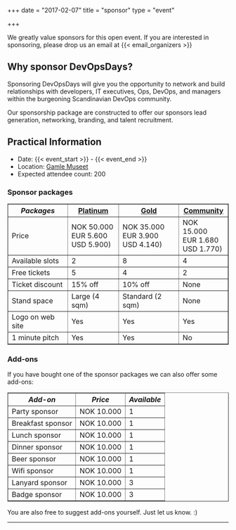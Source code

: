 +++
date = "2017-02-07"
title = "sponsor"
type = "event"


+++

We greatly value sponsors for this open event. If you are interested in sponsoring, please drop us an email at {{< email_organizers >}}

</hr>

<h2>Why sponsor DevOpsDays?</h2>
Sponsoring DevOpsDays will give you the opportunity to network and build relationships with developers, IT executives, Ops, DevOps, and managers within the burgeoning Scandinavian DevOps community.

Our sponsorship package are constructed to offer our sponsors lead generation, networking, branding, and talent recruitment.

<h2>Practical Information</h2>
<ul>
  <li>Date: {{< event_start >}} - {{< event_end >}}</li>
  <li>Location: <a href="http://www.gamlemuseet.no/english/">Gamle Museet</a></li>
  <li>Expected attendee count: 200</li>
</ul>

### Sponsor packages

<table border=1 cellspacing=1>
  <tr>
    <th><i>Packages</i></th>
    <th><center><b><u>Platinum</u></center></b></th>
    <th><center><b><u>Gold</u></center></b></th>
    <th><center><b><u>Community</u></center></b></th>
  </tr>
  <tr>
    <td>Price</td>
    <td>NOK 50.000 <br>EUR 5.600 <br>USD 5.900)</td>
    <td>NOK 35.000 <br>EUR 3.900 <br>USD 4.140)</td>
    <td>NOK 15.000 <br>EUR 1.680 <br>USD 1.770)</td>
  </tr>
  <tr>
    <td>Available slots</td>
    <td>2</td>
    <td>8</td>
    <td>4</td>
  </tr>
  <tr>
    <td>Free tickets</td>
    <td>5</td>
    <td>4</td>
    <td>2</td>
  </tr>
  <tr>
    <td>Ticket discount</td>
    <td>15% off</td>
    <td>10% off</td>
    <td>None</td>
  </tr>
  <tr>
    <td>Stand space</td>
    <td>Large (4 sqm)</td>
    <td>Standard (2 sqm)</td>
    <td>None</td>
  </tr>
  <tr>
    <td>Logo on web site</td>
    <td>Yes</td>
    <td>Yes</td>
    <td>Yes</td>
  </tr>
  <tr>
    <td>1 minute pitch</td>
    <td>Yes</td>
    <td>Yes</td>
    <td>No</td>
  </tr>
</table>

### Add-ons

If you have bought one of the sponsor packages we can also offer some add-ons:
<table border=1 cellspacing=1>
  <tr>
    <th><i>Add-on</i></th>
    <th><i>Price</i></th>
    <th><i>Available</i></th>
  </tr>
  <tr>
    <td>Party sponsor</td>
    <td>NOK 10.000</td>
    <td>1</td>
  </tr>
  <tr>
    <td>Breakfast sponsor</td>
    <td>NOK 10.000</td>
    <td>1</td>
  </tr>
  <tr>
    <td>Lunch sponsor</td>
    <td>NOK 10.000</td>
    <td>1</td>
  </tr>
  <tr>
    <td>Dinner sponsor</td>
    <td>NOK 10.000</td>
    <td>1</td>
  </tr>
  <tr>
    <td>Beer sponsor</td>
    <td>NOK 10.000</td>
    <td>1</td>
  </tr>
  <tr>
    <td>Wifi sponsor</td>
    <td>NOK 10.000</td>
    <td>1</td>
  </tr>
  <tr>
    <td>Lanyard sponsor</td>
    <td>NOK 10.000</td>
    <td>3</td>
  </tr>
  <tr>
    <td>Badge sponsor</td>
    <td>NOK 10.000</td>
    <td>3</td>
  </tr>
</table>

You are also free to suggest add-ons yourself. Just let us know. :)

<!--
<h3 id="sponsorship">Gold sponsor pack</h3>
DevOpsDays is gathering IT practitioners, managers, developers, and influencers from all over Scandinavia and as a Gold Sponsor you will have an opportunity to be right there with them. Gold Sponsorships include opportunities to connect with each one of these attendees as we strategically drive traffic to your sponsor booth. Gold sponsors enjoy pre-event promotion through our social media as well as our website. The package costs NOK 35.000, EUR 3.800, USD 4.300, which includes:
<ul>
  <li>Logo on event website</li>
  <li>Logo on shared slide, displayed during breaks</li>
  <li>Logo on email marketing</li>
  <li>4 Included Tickets</li>
  <li>Booth space in the main hall</li>
  <li>1 minute pitch to the audience</li>
  <li>Recognition on the website and social media before, during and after the event</li>
</ul>
<hr>
<h3 id="student_sponsorship">Student sponsorship</h3>
Students are the new breed of talent shaping the future of IT. We believe it is important that they get a chance to attend DevOpsDays. As a Student sponsor you will be helping students by sponsoring their ticket for the event. Student sponsors will get recognition by pre-event promotion through our social media as well as on our website. At a bare minimum you will have to sponsor three tickets for students, which amounts to NOK 8.250, EUR 895, USD 1.010 which includes:
<ul>
  <li>Logo on event website</li>
  <li>Logo on shared slide, displayed during breaks</li>
  <li>Recognition on the website and social media before, during and after the event</li>
</ul>
<hr/>
<h3 id="other_sponsorships">Other exclusive special sponsorships</h3>
There are also opportunities for other exclusive special sponsorships. We'll have sponsors for various events with special privileges for the sponsors of these events. If you are interested in special sponsorships or have a creative idea about how you can support the event, {{< event_link page="contact" text="send us an email" >}}.
<br/>
<br/>
-->
<hr/>
